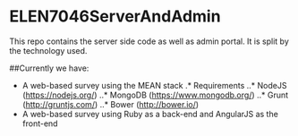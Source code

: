 # ELEN7046ServerAndAdmin
This repo contains the server side code as well as admin portal. It is split by the technology used.

##Currently we have:
* A web-based survey using the MEAN stack
.* Requirements
..* NodeJS (https://nodejs.org/)
..* MongoDB (https://www.mongodb.org/)
..* Grunt (http://gruntjs.com/)
..* Bower (http://bower.io/)
* A web-based survey using Ruby as a back-end and AngularJS as the front-end
